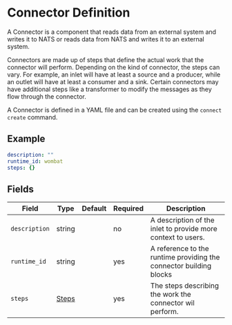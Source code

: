 # Connector Definition

A Connector is a component that reads data from an external system and writes it to NATS or reads data from NATS and 
writes it to an external system.

Connectors are made up of steps that define the actual work that the connector will perform. Depending on the kind of
connector, the steps can vary. For example, an inlet will have at least a source and a producer, while an outlet will have
at least a consumer and a sink. Certain connectors may have additional steps like a transformer to modify the messages as
they flow through the connector.

A Connector is defined in a YAML file and can be created using the `connect create` command.

## Example
```yaml
description: ""
runtime_id: wombat
steps: {}
```

## Fields
| Field         | Type                    | Default | Required | Description                                                        |
|---------------|-------------------------|---------|----------|--------------------------------------------------------------------|
| `description` | string                  |         | no       | A description of the inlet to provide more context to users.       |
| `runtime_id`  | string                  |         | yes      | A reference to the runtime providing the connector building blocks |
| `steps`       | [Steps](./steps.md)     |         | yes      | The steps describing the work the connector wil perform.           |